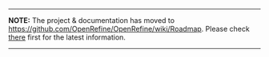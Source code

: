 
---

**NOTE:** The project & documentation has moved to https://github.com/OpenRefine/OpenRefine/wiki/Roadmap. Please check [there](https://github.com/OpenRefine/OpenRefine/wiki/Roadmap) first for the latest information.

---

